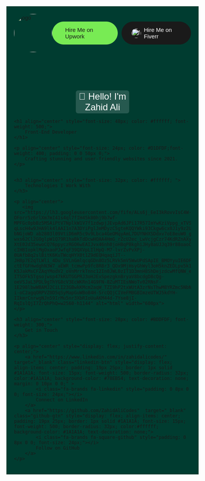 <style>

    a.linkedin-btn:hover{
        background-color: #1A1A1A !important;
        color: #ffffff !important;
    }
    a.github-gtn:hover{
        background-color: #78EB54 !important;
        color: #1A1A1A !important; 
    }
</style>

<link href="https://fonts.googleapis.com/css2?family=Unbounded:wght@200..900&display=swap" rel="stylesheet">
<link rel="stylesheet" href="https://cdnjs.cloudflare.com/ajax/libs/font-awesome/6.6.0/css/all.min.css">

<div style="background-color: #003C30; padding: 20px; font-family: 'Unbounded', sans-serif;">
    <div class="navbar" style="display: flex; justify-content: space-between; align-items: center; margin-bottom: 100px;">
        <a href="https://www.youtube.com/@zahidalicoder" target="_blank">
            <img src="https://yt3.googleusercontent.com/ZkFnmz-B1UMXYtKSV7R3esPvFRZ26sUNN0jimjwy6waeZdtlkZC7qaWsJdBKyH5boKbOwtRoSJE=s160-c-k-c0x00ffffff-no-rj" alt="logo"  style="border-radius: 50%;" width="100px">
        </a>
        <div style="display: flex; gap: 10px;">
            <a href="https://www.upwork.com/freelancers/~01541c5010e2d55f41"  target="_blank"  style="height: 20px; display: flex; align-items: center; padding: 19px 25px; border: 1px solid #78EB54; font-size: 15px; font-weight: 500; border-radius: 32px; color:#1A1A1A; background-color: #78EB54; text-decoration: none; " >
                <i class="fa-brands fa-square-upwork" style="padding: 0 8px 0 0; font-size: 24px;"></i>
                Hire Me on Upwork
            </a>
            <a href="https://www.fiverr.com/zahidalizahi898"  target="_blank"  style="height: 20px; display: flex; align-items: center; padding: 19px 25px; border: 1px solid #1a1a1a; font-size: 15px; font-weight: 500; border-radius: 32px; color:#ffffff; background-color: #1A1A1A; text-decoration: none;">
               <img src="https://encrypted-tbn0.gstatic.com/images?q=tbn:ANd9GcQRAfv2RBBJ6i68j1-DmNXynwuxS1hs4SI-ew&s" alt="fiver" width="25px" style="border-radius: 50px; margin: 0 8px 0 0;">
                Hire Me on Fiverr
            </a>
        </div>
    </div>
    <h2 align="center" style="font-size: 24px; font-weight: 400; background-color: #26594F; margin: 0 auto; width: 30%; color: #ffffff; border-radius: 6px; padding: 2px 0;">
        👋 Hello! I'm Zahid Ali
    </h2>

    <h1 align="center" style="font-size: 48px; color: #ffffff; font-weight: 500;">
        Front-End Developer
    </h1>

    <p align="center" style="font-size: 24px; color: #D1DFDF;font-weight: 400; padding: 0 0 50px 0;">
        Crafting stunning and user-friendly websites since 2021.
    </p>


    <h3 align="center" style="font-size: 32px; color: #ffffff; ">
        Technologies I Work With
    </h3>

    <p align="center">
       <img src="https://lh3.googleusercontent.com/fife/ALs6j_EeI3kRovvIsC4W-OForr5z6rlXm7mI41s4ql7fIH45k80hj9b7wf-MPFGc0pbBz5MSAiPtV7NplkW1V7f1zdwpjJEvpAd6JPi17R57ImYwKziVppg_xTVSzDNFJ8Wz5Ayxf9WeSZ_MjdIUK1M54tGbqTxUPBv08fEzSBQh1sCP0UUmJWUbvo0vSLBe33J0bI0C3Xr7k5x9kuFUAxwgwIx1OIIjTkDeMkXBbstIn0-qLscH4w9JHA9lk4lAAI1n7A3DYiPglJmMDyzC5gteKQQYWki93Ckgw6cx0J1y9z2UE-bNGjoWD_ab2803l09VtiD6mR5c9v9Lbca4GeOMqyAmL7DUYNHXSDdxv7oE8euW0_gr3A3NUz-wxs62Cl2GOglpW1Q79R1haBkTdDcwHOAA4HmG_rZcU2ec_LwVcjgCzr74KdRZnAXypW9Qvhq2gPDAQghCqhQi19kHIFt4ysbzCoeWk4yZKYgdkBawuJpaR1BszBDJ4I22Nio1IOWifCvBtFUQQAzoyaMPxBHARL6ySvIN1vIyjt2n5ymhwhK5hYJCXnQpRYDienOIiLsMku5szfYaS0MyncEShabQ2NfVqnUEl2M6WdlF5ATXS8K_T5ts7pKi8w0Rzx3FY5ONa1Pcu2Wus0MgPSWpPSkZ-XtE02d35ewoCQ76ppyczRGO6wEAIJvx46nh0joHBqPBkghiJHy8aUJJq39r88oaoC7xV1-cIHBIopklMgOxaoPJwfqF39QXVpLIlHpQ-M7-lvrZvPvXPj-0UAfbBq2slBitK6KuTWcqHYX0t1Z9dEQHqaqiJT--JH8p7E2qTLWli_4Du_SVLnGmlqcqGDn8Oz5LRVk5mV5WwUPdSApIE_BMOYyuIE6DF16mmhN7HI08WnsEAeqnKH9iZSnakdl06zrc-ctEfGFHwdghN3W7_aEWR_tcmwPp9fc8R8r3_QOx9MjHsyGhWyl3oH5knZEDLpv5k19q0wsqvqAo7jVviQsDBr6IqqG_qj6QnWtgbsTpPOdqrQgCXEKsrK9uyn-K5JakMsCFZAqYModV2_oVnMrrkTnnc12In0JWL0zIT1D3mnH8ShDejzdcwMfQNW_eVl0FpeKrgI71BqWdjclod5q83_CkO9VmNq4Hn7eZ5toyGJEZ8OfACVUkCE3LbXDHXJcgIUhti2HqJ30jAQVzGs1vLlDqq3CeLff3kRraLMIrHkfPfUZlTL8olq52UZ7CPHsmUb2cwB44jrr0_yQe6alXz7AdOHH0-ITSOFk5Tgsojwsp47kKUTGGPRJ3oHJExSpezgknBryaV8bcdgD8cQg-oeVSJaL3PDL9gThYG8cV3EcWKRn14G9FN-8ZuMTIEsNWoTv02RNsF-1E298lbwWBAMJ2CiLI23GBwkKMcm2aqW_TZI9hP2txWUtA3zrNsThwM8YRZmc5NbNPNfG5mLoaTBe9ZDAOxy_HV9vqR5CEDbxh3xNspVTEpgsOgcQZalxKa9i9-i-oC2agqORPVZ0D5qSyMapGuWBoB4H-SrcQQjCIVeFMBGBImzeUTWJ5kdYH-IIkmrCnrwgNJn59IrMu5nr3XbRIoUuAKM44d-7Yse8jI-RqIslQjI7ZrQhPhQ=w2560-h1144" alt="html" width="600px">
    </p>

    <h3 align="center" style="font-size: 28px; color: #BDDFDF; font-weight: 300;">
        Get in Touch
    </h3>

    <p align="center" style="display: flex; justify-content: center;">
        <a href="https://www.linkedin.com/in/zahidalicodes/"  target="_blank" class="linkedin-btn" style="display: flex; align-items: center; padding: 19px 25px; border: 1px solid #1A1A1A; font-size: 15px; font-weight: 500; border-radius: 32px; color:#1A1A1A; background-color: #78EB54; text-decoration: none; margin: 0 10px 0 0;" >
            <i class="fa-brands fa-linkedin" style="padding: 0 8px 0 0; font-size: 24px;"></i>
            Connect on LinkedIn
        </a>
        <a href="https://github.com/ZahidAliCodes"  target="_blank" class="github-gtn" style="display: flex; align-items: center; padding: 19px 25px; border: 1px solid #1A1A1A; font-size: 15px; font-weight: 500; border-radius: 32px; color:#ffffff; background-color: #1A1A1A; text-decoration: none;">
            <i class="fa-brands fa-square-github" style="padding: 0 8px 0 0; font-size: 24px;"></i>
            Follow on GitHub
        </a>
    </p>
</div>
